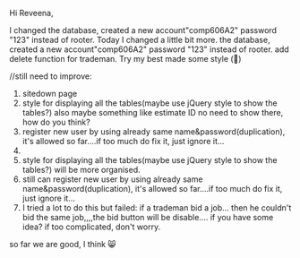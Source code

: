 Hi Reveena, 


I changed the database, created a new account"comp606A2" password "123" instead of rooter.
Today I changed a little bit more. 
the database, created a new account"comp606A2" password "123" instead of rooter.
add delete function for trademan.
Try my best made some style (😬)


//still need to improve:
1. sitedown page
2. style for displaying all the tables(maybe use jQuery style to show the tables?)
   also maybe something like estimate ID no need to show there, how do you think?
3. register new user by using already same name&password(duplication), it's allowed so far....if too much do fix it, just ignore it...
4.
2. style for displaying all the tables(maybe use jQuery style to show the tables?) will be more organised.
3. still can register new user by using already same name&password(duplication), it's allowed so far....if too much do fix it, just ignore it...
4. I tried a lot to do this but failed:
   if a trademan bid a job...
   then he couldn't bid the same job,,,,the bid button will be disable....
   if you have some idea?
   if too complicated, don't worry.

  so far we are good, I think 😸
